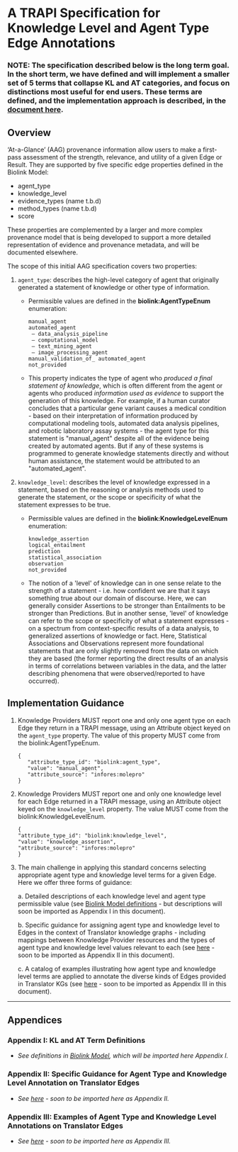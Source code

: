 # A TRAPI Specification for Knowledge Level and Agent Type Edge Annotations

### NOTE: The specification described below is the long term goal.  In the short term, we have defined and will implement a smaller set of 5 terms that collapse KL and AT categories, and focus on distinctions most useful for end users. These terms are defined, and the implementation approach is described, in the [document here](https://docs.google.com/document/d/1RsVOZnIz95ylFik0EQBf_7O-p8WJzzkCc7u-6CR34Zg/edit).

## Overview
‘At-a-Glance’ (AAG) provenance information allow users to make a first-pass assessment of the strength, relevance, and utility of a given Edge or Result. They are supported by five specific edge properties defined in the Biolink Model:
- agent_type
- knowledge_level
- evidence_types (name t.b.d)
- method_types (name t.b.d)
- score

These properties are complemented by a larger and more complex provenance model that is being developed to support a more detailed representation of evidence and provenance metadata, and will be documented elsewhere.
   
The scope of this initial AAG specification covers two properties: 
1. `agent_type`: describes the high-level category of agent that originally generated a statement of knowledge or other type of information. 
     - Permissible values are defined in the **biolink:AgentTypeEnum** enumeration:

           manual_agent
           automated_agent
            — data_analysis_pipeline
            — computational_model
            — text_mining_agent
            — image_processing_agent
           manual_validation_of_ automated_agent
           not_provided
        
     - This property indicates the type of agent who *produced a final statement of knowledge*, which is often different from the agent or agents who produced *information used as evidence* to support the generation of this knowledge. For example, if a human curator concludes that a particular gene variant causes a medical condition - based on their interpretation of information produced by computational modeling tools, automated data analysis pipelines, and robotic laboratory assay systems - the agent type for this statement is "manual_agent" despite all of the evidence being created by automated agents. But if any of these systems is programmed to generate knowledge statements directly and without human assistance, the statement would be attributed to an "automated_agent".

2. `knowledge_level`: describes the level of knowledge expressed in a statement, based on the reasoning or analysis methods used to generate the statement, or the scope or specificity of what the statement expresses to be true. 
     - Permissible values are defined in the **biolink:KnowledgeLevelEnum** enumeration:

           knowledge_assertion
           logical_entailment
           prediction
           statistical_association
           observation
           not_provided

     - The notion of a 'level' of knowledge can in one sense relate to the strength of a statement - i.e. how confident we are that it says something true about our domain of discourse. Here, we can generally consider Assertions to be stronger than Entailments to be stronger than Predictions. But in another sense, 'level' of knowledge can refer to the scope or specificity of what a statement expresses -  on a spectrum from context-specific results of a data analysis, to generalized assertions of knowledge or fact. Here, Statistical Associations and Observations represent more foundational statements that are only slightly removed from the data on which they are based (the former reporting the direct results of an analysis in terms of correlations between variables in the data, and the latter describing phenomena that were observed/reported to have occurred).



## Implementation Guidance

1. Knowledge Providers MUST report one and only one agent type on each Edge they return in a TRAPI message, using an Attribute object keyed on the `agent_type` property. The value of this property MUST come from the biolink:AgentTypeEnum.

       {
          "attribute_type_id": "biolink:agent_type",
          "value": "manual_agent",
          "attribute_source": "infores:molepro"
       }

2. Knowledge Providers MUST report one and only one knowledge level for each Edge returned in a TRAPI message, using an Attribute object keyed on the  `knowledge_level` property. The value MUST come from the biolink:KnowledgeLevelEnum.

       {   
       "attribute_type_id": "biolink:knowledge_level",
       "value": "knowledge_assertion",
       "attribute_source": "infores:molepro"
       }

3. The main challenge in applying this standard concerns selecting appropriate agent type and knowledge level terms for a given Edge.  Here we offer three forms of guidance:  
  
   a. Detailed descriptions of each knowledge level and agent type permissible value (see [Biolink Model definitions](https://github.com/biolink/biolink-model/blob/master/biolink-model.yaml) - but descriptions will soon be imported as Appendix I in this document).  
     
   b. Specific guidance for assigning agent type and knowledge level to Edges in the context of Translator knowledge graphs - including mappings between Knowledge Provider resources and the types of agent type and knowledge level values relevant to each  (see [here](https://docs.google.com/document/d/1_Iol_nQhONsRyQp6ibDUBbtiY0zp7Txbs7mg6xSMXSU/edit#heading=h.1ptdqc6t27xt) - soon to be imported as Appendix II in this document).  
     
   c. A catalog of examples illustrating how agent type and knowledge level terms are applied to annotate the diverse kinds of Edges provided in Translator KGs (see [here](https://docs.google.com/document/d/1_Iol_nQhONsRyQp6ibDUBbtiY0zp7Txbs7mg6xSMXSU/edit#heading=h.g44g32y7i8lo) - soon to be imported as Appendix III in this document).  


----------


## Appendices

### Appendix I: KL and AT Term Definitions 
- *See definitions in [Biolink Model](https://github.com/biolink/biolink-model/blob/master/biolink-model.yaml), which will be imported here Appendix I.*
  
  
### Appendix II: Specific Guidance for Agent Type and Knowledge Level Annotation on Translator Edges
- *See [here](https://docs.google.com/document/d/1_Iol_nQhONsRyQp6ibDUBbtiY0zp7Txbs7mg6xSMXSU/edit#heading=h.1ptdqc6t27xt) - soon to be imported here as Appendix II.*
  
  
### Appendix III: Examples of Agent Type and Knowledge Level Annotations on Translator Edges
- *See [here](https://docs.google.com/document/d/1_Iol_nQhONsRyQp6ibDUBbtiY0zp7Txbs7mg6xSMXSU/edit#heading=h.g44g32y7i8lo) - soon to be imported here as Appendix III.*
